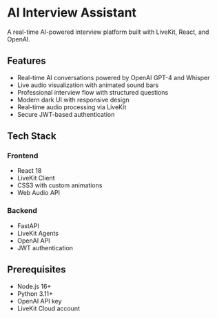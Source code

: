 # AI Interview Assistant

A real-time AI-powered interview platform built with LiveKit, React, and OpenAI.

## Features

- Real-time AI conversations powered by OpenAI GPT-4 and Whisper
- Live audio visualization with animated sound bars
- Professional interview flow with structured questions
- Modern dark UI with responsive design
- Real-time audio processing via LiveKit
- Secure JWT-based authentication

## Tech Stack

### Frontend
- React 18
- LiveKit Client
- CSS3 with custom animations
- Web Audio API

### Backend
- FastAPI
- LiveKit Agents
- OpenAI API
- JWT authentication

## Prerequisites

- Node.js 16+
- Python 3.11+
- OpenAI API key
- LiveKit Cloud account


